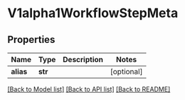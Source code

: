 # V1alpha1WorkflowStepMeta

## Properties
Name | Type | Description | Notes
------------ | ------------- | ------------- | -------------
**alias** | **str** |  | [optional] 

[[Back to Model list]](../README.md#documentation-for-models) [[Back to API list]](../README.md#documentation-for-api-endpoints) [[Back to README]](../README.md)

